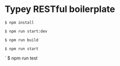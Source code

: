 # Typey RESTful boilerplate

`
$ npm install
`

`
$ npm run start:dev
`

`
$ npm run build
`

`
$ npm run start
`

`
$ npm run test
